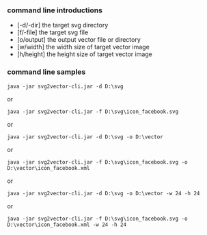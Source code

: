 ### command line introductions

- [-d/-dir] the target svg directory
- [f/-file] the target svg file
- [o/output] the output vector file or directory
- [w/width] the width size of target vector image
- [h/height] the height size of target vector image


### command line samples

```
java -jar svg2vector-cli.jar -d D:\svg
```
or

```
java -jar svg2vector-cli.jar -f D:\svg\icon_facebook.svg

```
or

```
java -jar svg2vector-cli.jar -d D:\svg -o D:\vector

```
or

```
java -jar svg2vector-cli.jar -f D:\svg\icon_facebook.svg -o D:\vector\icon_facebook.xml

```
or

```
java -jar svg2vector-cli.jar -d D:\svg -o D:\vector -w 24 -h 24

```
or

```
java -jar svg2vector-cli.jar -f D:\svg\icon_facebook.svg -o D:\vector\icon_facebook.xml -w 24 -h 24

```